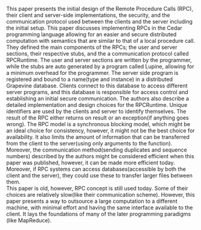 This paper presents the initial design of the Remote Procedure Calls (RPC), their client and server-side implementations, the security, and the communication protocol used between the clients and the server including the initial setup.
This paper discusses implementing RPCs in the Cedar programming language allowing for an easier and secure distributed computation with semantics that are similar to that of a local procedure call. They defined the main components of the RPCs; the user and server sections, their respective stubs, and the a communication protocol called RPCRuntime. The user and server sections are written by the programmer, while the stubs are auto generated by a program called Lupine, allowing for a minimum overhead for the programmer. The server side program is registered and bound to a name(type and instance) in a distributed  Grapevine database. Clients connect to this database to access different server programs, and this database is responsible for access control and establishing an initial secure communication. The authors also describe a detailed implementation and design choices for the RPCRuntime. Unique identifiers are used by the clients and server to identify themselves. The result of the RPC either returns on result or an exception(if anything goes wrong).
The RPC model is a synchronous blocking model, which might be an ideal choice for consistency, however, it might not be the best choice for availability. It also limits the amount of information that can be transferred from the client to the server(using only arguments to the function).  Moreover, the communication method(sending duplicates and sequence numbers) described by the authors might be considered efficient when this paper was published, however, it can be made more efficient today. Moreover, if RPC systems can access databases(accessible by both the client and the server), they could use these to transfer larger files between them.  
This paper is old, however, RPC concept is still used today.  Some of their choices are relatively slow(like their communication scheme). However, this paper presents a way to outsource a large computation to a different machine, with minimal effort and having the same interface available to the client. It lays the foundations of many of the later programming paradigms (like MapReduce).
 
